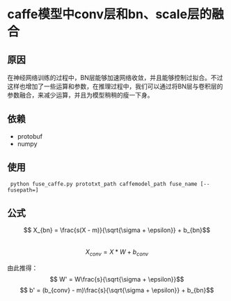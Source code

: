 # caffe模型中conv层和bn、scale层的融合
## 原因  
在神经网络训练的过程中，BN层能够加速网络收敛，并且能够控制过拟合。不过这样也增加了一些运算和参数，在推理过程中，我们可以通过将BN层与卷积层的参数融合，来减少运算，并且为模型稍稍的瘦一下身。  
## 依赖  
- protobuf  
- numpy  
## 使用  
```
 python fuse_caffe.py prototxt_path caffemodel_path fuse_name [--fusepath=]
```
## 公式  
$$ X_{bn} = \frac{s(X - m)}{\sqrt{\sigma + \epsilon}} + b_{bn}$$  
$$ X_{conv} = X * W + b_{conv} $$  

由此推得：
$$ W' = W\frac{s}{\sqrt{\sigma + \epsilon}}$$
$$ b' = (b_{conv} - m)\frac{s}{\sqrt{\sigma + \epsilon}} + b_{bn}$$
